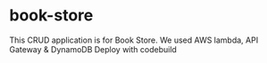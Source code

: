 # book-store
This CRUD application is for Book Store.
We used AWS lambda, API Gateway & DynamoDB
Deploy with codebuild